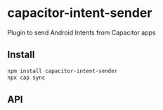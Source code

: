 # capacitor-intent-sender

Plugin to send Android Intents from Capacitor apps

## Install

```bash
npm install capacitor-intent-sender
npx cap sync
```

## API

<docgen-index></docgen-index>

<docgen-api>
<!-- run docgen to generate docs from the source -->
<!-- More info: https://github.com/ionic-team/capacitor-docgen -->
</docgen-api>
